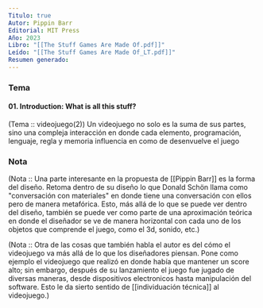 ```yaml
---
Titulo: true
Autor: Pippin Barr
Editorial: MIT Press
Año: 2023
Libro: "[[The Stuff Games Are Made Of.pdf]]"
Leído: "[[The Stuff Games Are Made Of_LT.pdf]]"
Resumen generado:
---
```

### Tema

#### 01. Introduction: What is all this stuff?

(Tema :: videojuego(2))
	Un videojuego no solo es la suma de sus partes, sino una compleja interacción en donde cada elemento, programación, lenguaje, regla y memoria influencia en como de desenvuelve el juego
### Nota 

(Nota :: Una parte interesante en la propuesta de [[Pippin Barr]] es la forma del diseño. Retoma dentro de su diseño lo que Donald Schön llama como "conversación con materiales" en donde tiene una conversación con ellos pero de manera metafórica. Esto, más allá de lo que se puede ver dentro del diseño, también se puede ver como parte de una aproximación teórica en donde el diseñador se ve de manera horizontal con cada uno de los objetos que comprende el juego, como el 3d, sonido, etc.)

(Nota :: Otra de las cosas que también habla el autor es del cómo el videojuego va más allá de lo que los diseñadores piensan. Pone como ejemplo el videojuego que realizó en donde había que mantener un score alto; sin embargo, después de su lanzamiento el juego fue jugado de diversas maneras, desde dispositivos electronicos hasta manipulación del software. Esto le da sierto sentido de [[individuación técnica]] al videojuego.)




